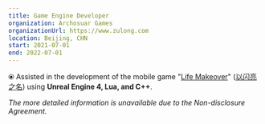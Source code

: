 ```yaml
---
title: Game Engine Developer
organization: Archosuar Games
organizationUrl: https://www.zulong.com
location: Beijing, CHN
start: 2021-07-01
end: 2022-07-01
---
```


⦿ Assisted in the development of the mobile game "[Life Makeover](https://mystyle.archosaur.com/)" ([以闪亮之名](https://www.bilibili.com/video/BV1yS4y1v7jq?share_source=copy_web)) using **Unreal Engine 4, Lua, and C++**.

_The more detailed information is unavailable due to the Non-disclosure Agreement._



<br>
